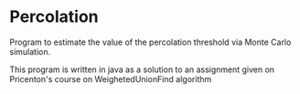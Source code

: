 # Percolation
Program to estimate the value of the percolation threshold via Monte Carlo simulation.

This program is written in java as a solution to an assignment given on Pricenton's course on WeighetedUnionFind algorithm
